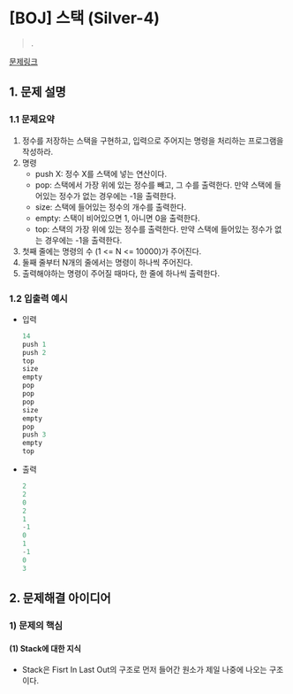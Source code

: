 # [BOJ] 스택 (Silver-4)

> .

[문제링크](https://www.acmicpc.net/problem/10828)

## 1. 문제 설명



### 1.1 문제요약

1. 정수를 저장하는 스택을 구현하고, 입력으로 주어지는 명령을 처리하는 프로그램을 작성하라.
2. 명령
   - push X: 정수 X를 스택에 넣는 연산이다.
   - pop: 스택에서 가장 위에 있는 정수를 빼고, 그 수를 출력한다. 만약 스택에 들어있는 정수가 없는 경우에는 -1을 출력한다.
   - size: 스택에 들어있는 정수의 개수를 출력한다.
   - empty: 스택이 비어있으면 1, 아니면 0을 출력한다.
   - top: 스택의 가장 위에 있는 정수를 출력한다. 만약 스택에 들어있는 정수가 없는 경우에는 -1을 출력한다.
3. 첫째 줄에는 명령의 수 (1 <= N <= 10000)가 주어진다.
4. 둘째 줄부터 N개의 줄에서는 명령이 하나씩 주어진다.
5. 출력해야하는 명령이 주어질 때마다, 한 줄에 하나씩 출력한다.

### 1.2 입출력 예시

- 입력

  ```python
  14
  push 1
  push 2
  top
  size
  empty
  pop
  pop
  pop
  size
  empty
  pop
  push 3
  empty
  top
  ```
  
- 출력

  ```python
  2
  2
  0
  2
  1
  -1
  0
  1
  -1
  0
  3
  ```
  
  

## 2. 문제해결 아이디어



### 1) 문제의 핵심



#### (1) Stack에 대한 지식

- Stack은 Fisrt In Last Out의 구조로 먼저 들어간 원소가 제일 나중에 나오는 구조이다.